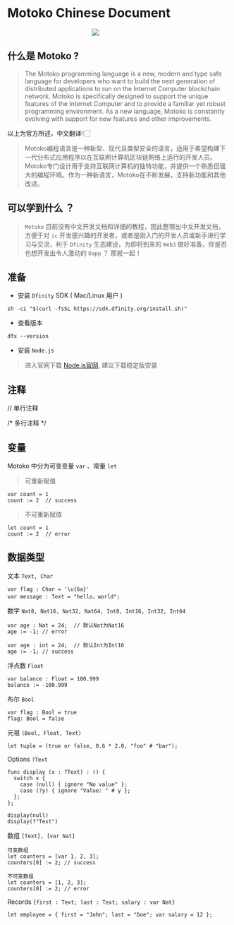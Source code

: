 # Motoko Chinese Document



<p style="text-align: center; width: 400px">
    <img src="https://smartcontracts.org/img/IC_logo_horizontal.svg" />
</p>


## 什么是 Motoko ?

> The Motoko programming language is a new, modern and type safe language for developers who want to build the next generation of distributed applications to run on the Internet Computer blockchain network. Motoko is specifically designed to support the unique features of the Internet Computer and to provide a familiar yet robust programming environment. As a new language, Motoko is constantly evolving with support for new features and other improvements.

以上为官方所述，中文翻译👇🏻

> Motoko编程语言是一种新型、现代且类型安全的语言，适用于希望构建下一代分布式应用程序以在互联网计算机区块链网络上运行的开发人员。Motoko专门设计用于支持互联网计算机的独特功能，并提供一个熟悉但强大的编程环境。作为一种新语言，Motoko在不断发展，支持新功能和其他改进。

## 可以学到什么 ？

> `Motoko` 目前没有中文开发文档和详细的教程，因此整理出中文开发文档，方便于对 `ic` 开发感兴趣的开发者，或者是刚入门的开发人员或新手进行学习与交流，利于 `Dfinity` 生态建设，为即将到来的 `Web3` 做好准备，你是否也想开发出令人激动的 `Dapp` ？ 那就一起！

## 准备
* 安装 `Dfinity` SDK ( Mac/Linux 用户 )

```
sh -ci "$(curl -fsSL https://sdk.dfinity.org/install.sh)"
```

* 查看版本

```
dfx --version
```

* 安装 `Node.js` 

> 进入官网下载 [Node.js官网](https://www.runoob.com), 建议下载稳定版安装

## 注释

// 单行注释

/* 多行注释 */

## 变量
Motoko 中分为可变变量 `var`  、常量 `let`

> 可重新赋值
```
var count = 1
count := 2  // success
```

> 不可重新赋值
```
let count = 1
count := 2  // error 
```

## 数据类型

文本  `Text, Char`

```
var flag : Char = '\u{6a}'
var message : Text = "hello，world";
```

数字  `Nat8, Nat16, Nat32, Nat64, Int8, Int16, Int32, Int64`

```
var age : Nat = 24;  // 默认Nat为Nat16
age := -1; // error
```

```
var age : int = 24;  // 默认Int为Int16
age := -1; // success
```

浮点数 `Float`

```
var balance : Float = 100.999
balance := -100.999
```

布尔 `Bool`

```
var flag : Bool = true
flag: Bool = false
```

元祖 `(Bool, Float, Text)`

```
let tuple = (true or false, 0.6 * 2.0, "foo" # "bar");
```

Options `?Text`

```
func display (x : ?Text) : () {
  switch x {
    case (null) { ignore "No value" };
    case (?y) { ignore "Value: " # y };
  };
};

display(null)
display(?"Test")

```

数组 `[Text], [var Nat]`

```
可变数组
let counters = [var 1, 2, 3];
counters[0] := 2; // success

不可变数组
let counters = [1, 2, 3];
counters[0] := 2; // error
```

Records `{first : Text; last : Text; salary : var Nat}`

```
let employee = { first = "John"; last = "Doe"; var salary = 12 };
```